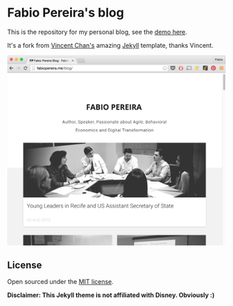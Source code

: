 # Fabio Pereira's blog

This is the repository for my personal blog, see the [demo here](http://www.fabiopereira.me/blog).

It's a fork from [Vincent Chan's](https://github.com/vincentchan/mickey) amazing [Jekyll](http://jekyllrb.com) template, thanks Vincent.

![Some screenshots](/assets/images/demo.png)

## License

Open sourced under the [MIT license](LICENSE.md).

**Disclaimer: This Jekyll theme is not affiliated with Disney. Obviously :)**
